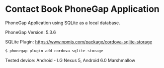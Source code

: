 Contact Book PhoneGap Application
==================

PhoneGap Application using SQLite as a local database.

PhoneGap Version: 5.3.6

SQLite Plugin: https://www.npmjs.com/package/cordova-sqlite-storage 
```sh
$ phonegap plugin add cordova-sqlite-storage
```

Tested device:
Android - LG Nexus 5, Android 6.0 Marshmallow
